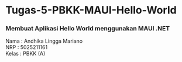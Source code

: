 # Tugas-5-PBKK-MAUI-Hello-World

### Membuat Aplikasi Hello World menggunakan MAUI .NET
Nama  : Andhika Lingga Mariano <br/>
NRP   : 5025211161 <br/>
Kelas : PBKK (A)
